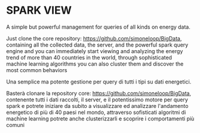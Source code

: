 # SPARK VIEW

A simple but powerful management for queries of all kinds on energy data.

Just clone the core repository: https://github.com/simoneloop/BigData, containing all the collected data, the server, and the powerful spark query engine and you can immediately start viewing and analyzing the energy trend of more than 40 countries in the world, through sophisticated machine learning algorithms you can also cluster them and discover the most common behaviors

Una semplice ma potente gestione per query di tutti i tipi su dati energetici.

Basterà clonare la repository core: https://github.com/simoneloop/BigData, contenente tutti i dati raccolti, il server, e il potentissimo motore per query spark e potrete iniziare da subito a visualizzare ed analizzare l'andamento energetico di più di 40 paesi nel mondo, attraverso sofisticati algoritmi di machine learning potrete anche clusterizzarli e scoprire i comportamenti più comuni  


